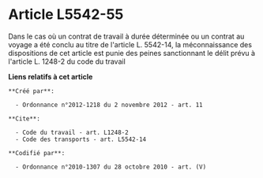 # Article L5542-55

Dans le cas où un contrat de travail à durée déterminée ou un contrat au voyage a été conclu au titre de l'article L.
5542-14, la méconnaissance des dispositions de cet article est punie des peines sanctionnant le délit prévu à l'article L.
1248-2 du code du travail

**Liens relatifs à cet article**

	**Créé par**:

	  - Ordonnance n°2012-1218 du 2 novembre 2012 - art. 11

	**Cite**:

	  - Code du travail - art. L1248-2
	  - Code des transports - art. L5542-14

	**Codifié par**:

	  - Ordonnance n°2010-1307 du 28 octobre 2010 - art. (V)
